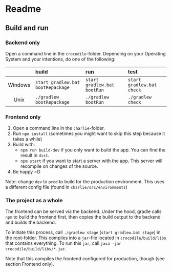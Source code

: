 # Readme

## Build and run

### Backend only

Open a command line in the `crocodile`-folder.
Depending on your Operating System and your intentions, do one of the following:

|         | build                             | run                         | test                      |
|:-------:|:----------------------------------|:----------------------------|:--------------------------|
| Windows | `start gradlew.bat bootRepackage` | `start gradlew.bat bootRun` | `start gradlew.bat check` |
| Unix    | `./gradlew bootRepackage`         | `./gradlew bootRun`         | `./gradlew check`         |

### Frontend only

1. Open a command line in the `charlie`-folder.
2. Run `npm install` (sometimes you might want to skip this step because it takes a while)
3. Build with:
    - `npm run build-dev` if you only want to build the app. You can find the result in `dist`.
    - `npm start` if you want to start a server with the app. This server will recompile on changes of the source.
4. Be happy =D

Note: change `dev` to `prod` to build for the production environment. This uses a different config file (found in `charlie/src/environments`)

### The project as a whole

The frontend can be served via the backend.
Under the hood, gradle calls `npm` to build the frontend first,
then copies the build output to the backend and builds the backend.

To initiate this process, call `./gradlew stage` (`start gradlew.bat stage`) in the root-folder.
This compiles into a `jar`-file located in `crocodile/build/libs` that contains everything.
To run this `jar`, call `java -jar crocodile/build/libs/*.jar`.

Note that this compiles the frontend configured for production, though (see section Frontend only).
